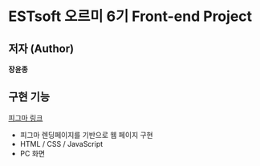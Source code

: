 # ESTsoft 오르미 6기 Front-end Project

## 저자 (Author)

**장윤종**

## 구현 기능

[피그마 링크](<https://www.figma.com/design/s9RCnA6dSi3QHHeMDFHKE6/EST-%EC%98%A4%EB%A5%B4%EB%AF%B8(BE)_HTML%2FCSS%2FJS?node-id=104924-12&t=DkHqKMa1PBxYw4n3-0>)

- 피그마 렌딩페이지를 기반으로 웹 페이지 구현
- HTML / CSS / JavaScript
- PC 화면
